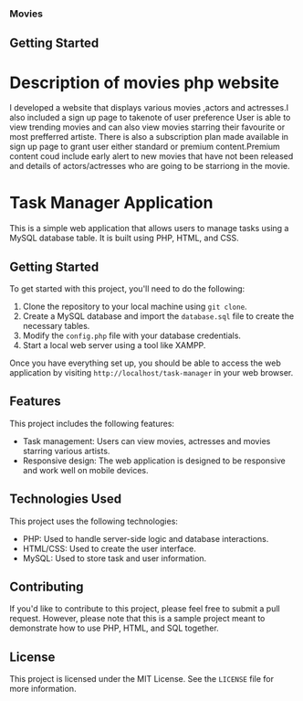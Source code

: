### Movies
## Getting Started
# Description of movies php website
I developed a website that displays various movies ,actors and actresses.I also included a sign up page to takenote of user preference
User is able to view trending movies and can also view movies starring their favourite or most prefferred artiste.
There is also a subscription plan made available in sign up page to grant user either standard or premium content.Premium content coud include early alert to new movies that have not been released and details of actors/actresses who are going to be starriong in the movie.

# Task Manager Application

This is a simple web application that allows users to manage tasks using a MySQL database table. It is built using PHP, HTML, and CSS.

## Getting Started

To get started with this project, you'll need to do the following:

1. Clone the repository to your local machine using `git clone`.
2. Create a MySQL database and import the `database.sql` file to create the necessary tables.
3. Modify the `config.php` file with your database credentials.
4. Start a local web server using a tool like XAMPP.

Once you have everything set up, you should be able to access the web application by visiting `http://localhost/task-manager` in your web browser.

## Features

This project includes the following features:

- Task management: Users can view movies, actresses and movies starring various artists.
- Responsive design: The web application is designed to be responsive and work well on mobile devices.

## Technologies Used

This project uses the following technologies:

- PHP: Used to handle server-side logic and database interactions.
- HTML/CSS: Used to create the user interface.
- MySQL: Used to store task and user information.

## Contributing

If you'd like to contribute to this project, please feel free to submit a pull request. However, please note that this is a sample project meant to demonstrate how to use PHP, HTML, and SQL together.

## License

This project is licensed under the MIT License. See the `LICENSE` file for more information.
